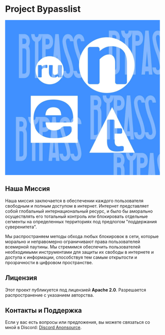 # Project Bypasslist

![Логотип](https://github.com/theanonsource/bypasslist/blob/457249223819d6fbea8bf6d94329943d9ee10b7f/runetbypass.jpg)

## Наша Миссия

Наша миссия заключается в обеспечении каждого пользователя свободным и полным доступом в интернет. Интернет представляет собой глобальный интернациональный ресурс, и было бы аморально осуществлять его тотальный контроль или блокировать отдельные сегменты на определенных территориях под предлогом "поддержания суверенитета".

Мы распространяем методы обхода любых блокировок в сети, которые морально и неправомерно ограничивают права пользователей всемирной паутины. Мы стремимся обеспечить пользователей необходимыми инструментами для защиты их свободы в интернете и доступа к информации, способствуя тем самым открытости и прозрачности в цифровом пространстве.

## Лицензия

Этот проект публикуется под лицензией **Apache 2.0**. Разрешается распространение с указанием авторства.

## Контакты и Поддержка

Если у вас есть вопросы или предложения, вы можете связаться со мной в Discord: [Discord Anonsource](https://discord.gg/UEXvSbVCQM).
